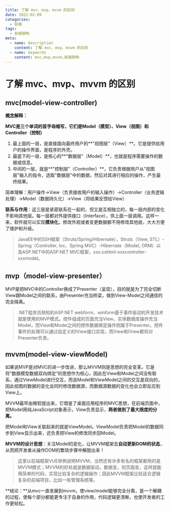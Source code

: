 ```yaml
---
title: 了解 mvc、mvp、mvvm 的区别
date: 2022-02-09
categories:
  - 前端
tags:
  - 前端架构
meta:
  - name: description
    content: 了解 mvc、mvp、mvvm 的区别
  - name: keywords
    content: mvc,mvp,mvvm,前端架构
---
```

# 了解 mvc、mvp、mvvm 的区别

## mvc(model-view-controller)

**概念解释：**

**MVC是三个单词的首字母缩写，它们是Model（模型）、View（视图）和Controller（控制）**

1. 最上面的一层，是直接面向最终用户的**"视图层"（View）**。它是提供给用户的操作界面，是程序的外壳。
2. 最底下的一层，是核心的**"数据层"（Model）**，也就是程序需要操作的数据或信息。
3. 中间的一层，就是**"控制层"（Controller）**，它负责根据用户从"视图层"输入的指令，选取"数据层"中的数据，然后对其进行相应的操作，产生最终结果。

简单理解：用户操作->View（负责接收用户的输入操作）->Controller（业务逻辑处理）->Model（数据持久化）->View（将结果反馈给View）

**联系与作用**：这三层是紧密联系在一起的，但又是互相独立的，每一层内部的变化不影响其他层。每一层都对外提供接口（Interface），供上面一层调用。这样一来，软件就可以实现**模块化**，修改外观或者变更数据都不用修改其他层，大大方便了维护和升级。

> JavaEE中的SSH框架（Struts/Spring/Hibernate），Struts（View, STL）-Spring（Controller, Ioc、Spring MVC）-Hibernate（Model, ORM）以及ASP.NET中的ASP.NET MVC框架，xxx.cshtml-xxxcontroller-xxxmodel。

##  mvp（model-view-presenter）

MVP是把MVC中的Controller换成了Presenter（呈现），目的就是为了完全切断View跟Model之间的联系，由Presenter充当桥梁，做到View-Model之间通信的完全隔离。

> .NET程序员熟知的ASP.NET webform、winform基于事件驱动的开发技术就是使用的MVP模式。控件组成的页面充当View，实体数据库操作充当Model，而View和Model之间的控件数据绑定操作则属于Presenter。控件事件的处理可以通过自定义的IView接口实现，而View和IView都将对Presenter负责。



## mvvm(model-view-viewModel)

如果说MVP是对MVC的进一步改进，那么MVVM则是思想的完全变革。它是将“数据模型数据双向绑定”的思想作为核心，因此在View和Model之间没有联系，通过ViewModel进行交互，而且Model和ViewModel之间的交互是双向的，因此视图的数据的变化会同时修改数据源，而数据源数据的变化也会立即反应到View上。

MVVM最早由微软提出来，它借鉴了桌面应用程序的MVC思想，在前端页面中，把Model用纯JavaScript对象表示，View负责显示，**两者做到了最大限度的分离。**

把Model和View关联起来的就是ViewModel。ViewModel负责把Model的数据同步到View显示出来，还负责把View的修改同步回Model。

**MVVM的设计思想**：关注Model的变化，让MVVM框架去**自动更新DOM的状态**，从而把开发者从操作DOM的繁琐步骤中解脱出来！

> 这里以前端框架VUE举例说明MVVM，当然还有许多有名的框架都用的是MVVM模式；MVVM的好处就是数据驱动，数据变，则页面变，这样就能用简单的代码，实现比较复杂的逻辑操作；因此MVVM框架比较适合逻辑复杂的前端项目，比如一些管理系统等。

**结论：**从mvc一直发展到mvvm，使view/model能够完全分离，是一个解耦的过程，使每个部分都能更专注于自身的作用，代码逻辑更清晰，也使开发者的工作更轻松。